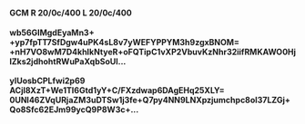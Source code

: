 #### GCM R 20/0c/400 L 20/0c/400
**wb56GIMgdEyaMn3+**<br/>**+yp7fpTT7SfDgw4uPK4sL8v7yWEFYPPYM3h9zgxBNOM=**<br/>**+nH7VO8wM7D4khIkNtyeR+oFQTipC1vXP2VbuvKzNhr32iifRMKAWO0HjlZks2jdhohtRWuPaXqbSoUl...**<br/><br/>
**yIUosbCPLfwi2p69**<br/>**ACjl8XzT+We1TI6Gtd1yY+C/FXzdwap6DAgEHq25XLY=**<br/>**0UNl46ZVqURjaZM3uDTSw1j3fe+Q7py4NN9LNXpzjumchpc8oI37LZGj+Qo8Sfc62EJm99ycQ9P8W3c+...**